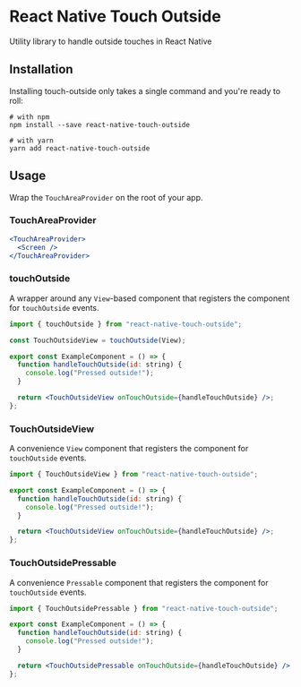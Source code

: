 # React Native Touch Outside

Utility library to handle outside touches in React Native

## Installation

Installing touch-outside only takes a single command and you're ready to roll:

```
# with npm
npm install --save react-native-touch-outside

# with yarn
yarn add react-native-touch-outside
```

## Usage

Wrap the `TouchAreaProvider` on the root of your app.

### TouchAreaProvider

```jsx
<TouchAreaProvider>
  <Screen />
</TouchAreaProvider>
```

### touchOutside

A wrapper around any `View`-based component that registers the component for `touchOutside` events.

```jsx
import { touchOutside } from "react-native-touch-outside";

const TouchOutsideView = touchOutside(View);

export const ExampleComponent = () => {
  function handleTouchOutside(id: string) {
    console.log("Pressed outside!");
  }

  return <TouchOutsideView onTouchOutside={handleTouchOutside} />;
};
```

### TouchOutsideView

A convenience `View` component that registers the component for `touchOutside` events.

```jsx
import { TouchOutsideView } from "react-native-touch-outside";

export const ExampleComponent = () => {
  function handleTouchOutside(id: string) {
    console.log("Pressed outside!");
  }

  return <TouchOutsideView onTouchOutside={handleTouchOutside} />;
};
```

### TouchOutsidePressable

A convenience `Pressable` component that registers the component for `touchOutside` events.

```jsx
import { TouchOutsidePressable } from "react-native-touch-outside";

export const ExampleComponent = () => {
  function handleTouchOutside(id: string) {
    console.log("Pressed outside!");
  }

  return <TouchOutsidePressable onTouchOutside={handleTouchOutside} />;
};
```

